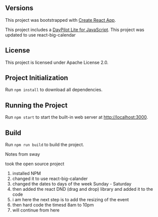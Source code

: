 ## Versions

This project was bootstrapped with [Create React App](https://github.com/facebook/create-react-app).

This project includes a [DayPilot Lite for JavaScript](https://javascript.daypilot.org/open-source/).
This project was updated to use react-big-calendar 


## License

This project is licensed under Apache License 2.0.

## Project Initialization

Run `npm install` to download all dependencies.

## Running the Project

Run `npm start` to start the built-in web server at [http://localhost:3000](http://localhost:3000).

## Build

Run `npm run build` to build the project.

Notes from sway 

took the open source project
1. installed NPM
2. changed it to use react-big-calander
3. changed the dates to days of the week Sunday - Saturday
4. then added the react DND (drag and drop) library and added it to the code
5. i am here the next step is to add the resizing of the event
6. then hard code the timesd 8am to 10pm
7. will continue from here
